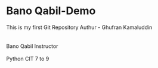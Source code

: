 # Bano Qabil-Demo
This is my first Git Repository
Authur - Ghufran Kamaluddin
<br>
<br>
<br>
Bano Qabil Instructor
<br>
<br>
Python CIT 7 to 9
